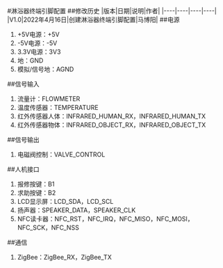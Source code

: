 #淋浴器终端引脚配置
##修改历史
|版本|日期|说明|作者|
|----|----|----|----|
|V1.0|2022年4月16日|创建淋浴器终端引脚配置|马博阳|
##电源
1. +5V电源：+5V
2. -5V电源：-5V
3. 3.3V电源：3V3
4. 地：GND
5. 模拟/信号地：AGND

##信号输入
1. 流量计：FLOWMETER
2. 温度传感器：TEMPERATURE
3. 红外传感器人体：INFRARED_HUMAN_RX，INFRARED_HUMAN_TX
4. 红外传感器物体：INFRARED_OBJECT_RX，INFRARED_OBJECT_TX

##信号输出
1. 电磁阀控制：VALVE_CONTROL

##人机接口
1. 报修按键：B1
2. 求助按键：B2
3. LCD显示屏：LCD_SDA，LCD_SCL
4. 扬声器：SPEAKER_DATA，SPEAKER_CLK
5. NFC读卡器：NFC_RST，NFC_IRQ，NFC_MISO，NFC_MOSI，NFC_SCK，NFC_NSS

##通信
1. ZigBee：ZigBee_RX，ZigBee_TX